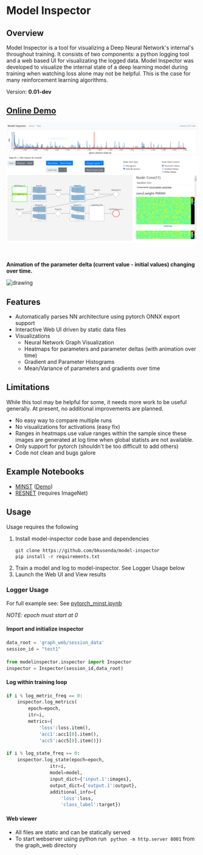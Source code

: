 # Model Inspector

## Overview
Model Inspector is a tool for visualizing a Deep Neural Network's internal's throughout training.  It consists of two components: a python logging tool and a web based UI for visualizating the logged data. Model Inspector was developed to visualize the internal state of a deep learning model during training when watching loss alone may not be helpful.  This is the case for many reinforcement learning algorithms.

Version: **0.01-dev**

## [Online Demo](http://bkusenda.github.io/mi/model_inspector.html?session_id=minst1) ##

<a target="_blank" href="http://bkusenda.github.io/mi/model_inspector.html?session_id=minst1)"> <img src="docs/mi_screen1.png" alt="drawing" style="width:600px;"/></a>

<br/>

**Animation of the parameter delta (current value - initial values) changing over time.**

<img src="docs/networkani.gif" alt="drawing" style="width:600px;"/>

<br/>

## Features
* Automatically parses NN architecture using pytorch ONNX export support
* Interactive Web UI driven by static data files
* Visualizations
    * Neural Network Graph Visualization
    * Heatmaps for parameters and parameter deltas (with animation over time)
    * Gradient and Parameter Histograms
    * Mean/Variance of parameters and gradients over time

## Limitations
While this tool may be helpful for some, it needs more work to be useful generally. At present, no additional improvements are planned.

* No easy way to compare multiple runs
* No visualizations for activations (easy fix)
* Ranges in heatmaps use value ranges within the sample since these images are generated at log time when global statists are not available.
* Only support for pytorch (shouldn't be too difficult to add others)
* Code not clean and bugs galore


## Example Notebooks
* [MINST](pytorch_minst.ipynb) ([Demo](http://bkusenda.github.io/mi/model_inspector.html?session_id=minst1))
* [RESNET](pytorch_minst.ipynb) (requires ImageNet)


## Usage

Usage requires the following
1. Install model-inspector code base and dependencies
    ```
    git clone https://github.com/bkusenda/model-inspector
    pip install -r requirements.txt
    ```
1. Train a model and log to model-inspector. See Logger Usage below
1. Launch the Web UI and View results

### Logger Usage

For full example see: See  [pytorch_minst.ipynb](pytorch_minst.ipynb)

*NOTE: epoch must start at 0*

#### Import and initialize inspector

```python
data_root = 'graph_web/session_data'
session_id = "test1"

from modelinspector.inspector import Inspector
inspector = Inspector(session_id,data_root)
```

#### Log within training loop

```python
if i % log_metric_freq == 0:
    inspector.log_metrics(
        epoch=epoch,
        itr=i, 
        metrics={
            'loss':loss.item(),
            'acc1':acc1[0].item(),
            'acc5':acc5[0].item()})

if i % log_state_freq == 0:
    inspector.log_state(epoch=epoch,
                itr=i, 
                model=model,
                input_dict={'input.1':images},
                output_dict={'output.1':output},
                additional_info={
                    'loss':loss,
                    'class_label':target})
```
#### Web viewer

- All files are static and can be statically served
- To start webserver using python run ``` python -m http.server 8001``` from the graph_web directory

